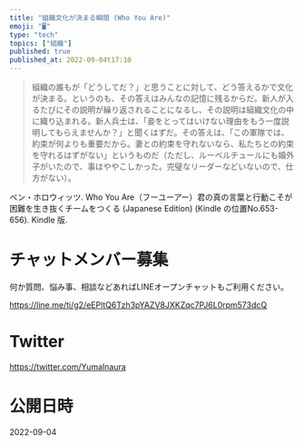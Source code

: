 ```yaml
---
title: "組織文化が決まる瞬間 (Who You Are)"
emoji: "🖥"
type: "tech"
topics: ["組織"]
published: true
published_at: 2022-09-04t17:10
---
```


>組織の誰もが「どうしてだ？」と思うことに対して、どう答えるかで文化が決まる。というのも、その答えはみんなの記憶に残るからだ。新人が入るたびにその説明が繰り返されることになるし、その説明は組織文化の中に織り込まれる。新人兵士は、「妾をとってはいけない理由をもう一度説明してもらえませんか？」と聞くはずだ。その答えは、「この軍隊では、約束が何よりも重要だから。妻との約束を守れないなら、私たちとの約束を守れるはずがない」というものだ（ただし、ルーベルチュールにも婚外子がいたので、事はややこしかった。完璧なリーダーなどいないので、仕方がない）。

ベン・ホロウィッツ. Who You Are（フーユーアー）君の真の言葉と行動こそが困難を生き抜くチームをつくる (Japanese Edition) (Kindle の位置No.653-656). Kindle 版. 

# チャットメンバー募集


何か質問、悩み事、相談などあればLINEオープンチャットもご利用ください。

https://line.me/ti/g2/eEPltQ6Tzh3pYAZV8JXKZqc7PJ6L0rpm573dcQ


# Twitter

https://twitter.com/YumaInaura


# 公開日時

2022-09-04
